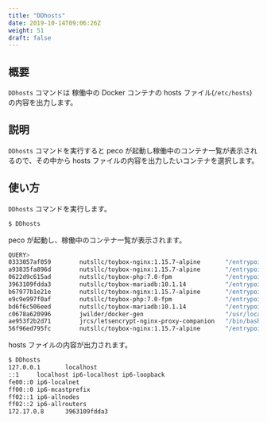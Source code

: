 ```yaml
---
title: "DDhosts"
date: 2019-10-14T09:06:26Z
weight: 51
draft: false
---
```


## 概要
``DDhosts`` コマンドは 稼働中の Docker コンテナの hosts ファイル(``/etc/hosts``)の内容を出力します。

## 説明
``DDhosts`` コマンドを実行すると peco が起動し稼働中のコンテナ一覧が表示されるので、その中から hosts ファイルの内容を出力したいコンテナを選択します。

## 使い方
``DDhosts`` コマンドを実行します。

```bash
$ DDhosts
```

peco が起動し、稼働中のコンテナ一覧が表示されます。

```bash
QUERY>                                                                 IgnoreCase [10 (1/1)]
0333057af059        nutsllc/toybox-nginx:1.15.7-alpine       "/entrypoint-ex.sh"      13 min
a93835fa896d        nutsllc/toybox-nginx:1.15.7-alpine       "/entrypoint-ex.sh"      7 week
0622d9c615ad        nutsllc/toybox-php:7.0-fpm               "/entrypoint-ex.sh p…"   7 week
3963109fdda3        nutsllc/toybox-mariadb:10.1.14           "/entrypoint-ex.sh"      7 week
b67977b1e21e        nutsllc/toybox-nginx:1.15.7-alpine       "/entrypoint-ex.sh"      7 week
e9c9e997f0af        nutsllc/toybox-php:7.0-fpm               "/entrypoint-ex.sh p…"   7 week
bd6f6c506eed        nutsllc/toybox-mariadb:10.1.14           "/entrypoint-ex.sh"      7 week
c0678a620996        jwilder/docker-gen                       "/usr/local/bin/dock…"   7 week
ae953f2b2d71        jrcs/letsencrypt-nginx-proxy-companion   "/bin/bash /app/entr…"   7 week
56f96ed795fc        nutsllc/toybox-nginx:1.15.7-alpine       "/entrypoint-ex.sh"      7 week
```

hosts ファイルの内容が出力されます。

```bash
$ DDhosts
127.0.0.1       localhost
::1     localhost ip6-localhost ip6-loopback
fe00::0 ip6-localnet
ff00::0 ip6-mcastprefix
ff02::1 ip6-allnodes
ff02::2 ip6-allrouters
172.17.0.8      3963109fdda3
```
